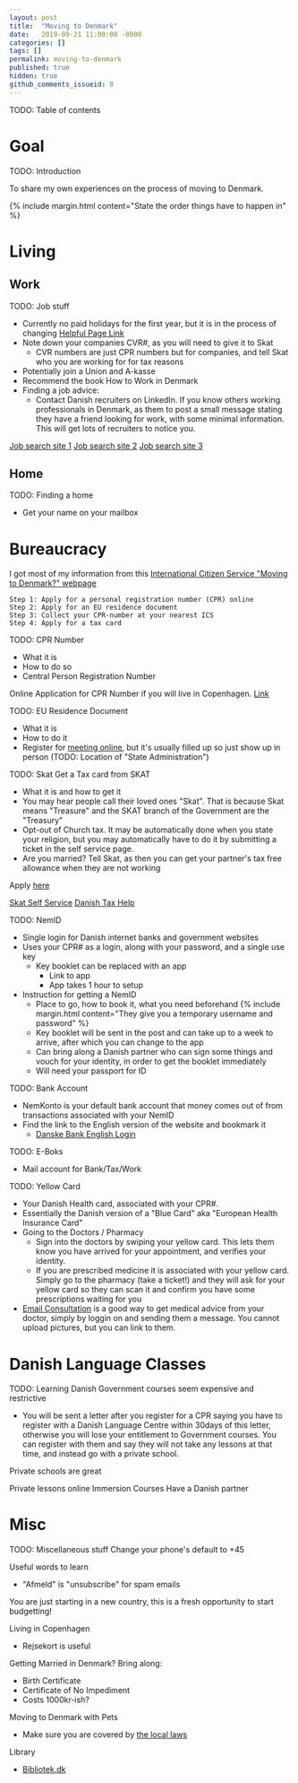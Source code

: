 ```yaml
---
layout: post
title:  "Moving to Denmark"
date:   2019-09-21 11:00:00 -0000
categories: []
tags: []
permalink: moving-to-denmark
published: true
hidden: true
github_comments_issueid: 8
---
```



TODO: Table of contents

# Goal

TODO: Introduction

To share my own experiences on the process of moving to Denmark. 


{% include margin.html content="State the order things have to happen in" %}


# Living

## Work
TODO: Job stuff

 - Currently no paid holidays for the first year, but it is in the process of changing [Helpful Page Link][New Danish Holiday Law]
 - Note down your companies CVR#, as you will need to give it to Skat
   - CVR numbers are just CPR numbers but for companies, and tell Skat who you are working for for tax reasons
 - Potentially join a Union and A-kasse
 - Recommend the book How to Work in Denmark
 - Finding a job advice:
   - Contact Danish recruiters on LinkedIn. If you know others working professionals in Denmark, as them to post a small message stating they have a friend looking for work, with some minimal information. This will get lots of recruiters to notice you.


[Job search site 1][Danish Job Search jobnet]
[Job search site 2][Danish Job Search jobsincopenhagen]
[Job search site 3][Danish Job Search workindenmark]



## Home
TODO: Finding a home

 - Get your name on your mailbox


# Bureaucracy


I got most of my information from this [International Citizen Service "Moving to Denmark?" webpage][International Citizen Service]


```
Step 1: Apply for a personal registration number (CPR) online
Step 2: Apply for an EU residence document
Step 3: Collect your CPR-number at your nearest ICS
Step 4: Apply for a tax card
```


TODO: CPR Number
 - What it is
 - How to do so
 - Central Person Registration Number

Online Application for CPR Number if you will live in Copenhagen. [Link][CPR Number Application Copenhagen]


TODO: EU Residence Document
 - What it is
 - How to do it
 - Register for [meeting online][State Admin Book Time], but it's usually filled up so just show up in person (TODO: Location of "State Administration")

[State Admin Book Time]: https://kk.reservertid.nu/Time/1057?pid=1113


TODO: Skat
Get a Tax card from SKAT
 - What it is and how to get it
 - You may hear people call their loved ones "Skat". That is because Skat means "Treasure" and the SKAT branch of the Government are the "Treasury"
 - Opt-out of Church tax. It may be automatically done when you state your religion, but you may automatically have to do it by submitting a ticket in the self service page.
 - Are you married? Tell Skat, as then you can get your partner's tax free allowance when they are not working


Apply [here][Skat Tax Card Application]

[Skat Self Service][Skat Self Service]
[Danish Tax Help][Tax Help]




TODO: NemID
 - Single login for Danish internet banks and government websites
 - Uses your CPR# as a login, along with your password, and a single use key
   - Key booklet can be replaced with an app
     - Link to app
     - App takes 1 hour to setup
 - Instruction for getting a NemID
   - Place to go, how to book it, what you need beforehand {% include margin.html content="They give you a temporary username and password" %}
   - Key booklet will be sent in the post and can take up to a week to arrive, after which you can change to the app
   - Can bring along a Danish partner who can sign some things and vouch for your identity, in order to get the booklet immediately 
   - Will need your passport for ID


TODO: Bank Account
 - NemKonto is your default bank account that money comes out of from transactions associated with your NemID
 - Find the link to the English version of the website and bookmark it
   - [Danske Bank English Login][Danske Bank English Login]

TODO: E-Boks
 - Mail account for Bank/Tax/Work

TODO: Yellow Card
 - Your Danish Health card, associated with your CPR#.
 - Essentially the Danish version of a "Blue Card" aka "European Health Insurance Card"
 - Going to the Doctors / Pharmacy
   - Sign into the doctors by swiping your yellow card. This lets them know you have arrived for your appointment, and verifies your identity.
   - If you are prescribed medicine it is associated with your yellow card. Simply go to the pharmacy (take a ticket!) and they will ask for your yellow card so they can scan it and confirm you have some prescriptions waiting for you
 - [Email Consultation][EmailKonsultation.dk] is a good way to get medical advice from your doctor, simply by loggin on and sending them a message. You cannot upload pictures, but you can link to them.

# Danish Language Classes

TODO: Learning Danish
Government courses seem expensive and restrictive
- You will be sent a letter after you register for a CPR saying you have to register with a Danish Language Centre within 30days of this letter, otherwise you will lose your entitlement to Government courses. You can register with them and say they will not take any lessons at that time, and instead go with a private school.

Private schools are great

Private lessons online
Immersion Courses
Have a Danish partner


# Misc

TODO: Miscellaneous stuff
Change your phone's default to +45

Useful words to learn
 - "Afmeld" is "unsubscribe" for spam emails

You are just starting in a new country, this is a fresh opportunity to start budgetting!

Living in Copenhagen
 - Rejsekort is useful



Getting Married in Denmark? Bring along:
 - Birth Certificate
 - Certificate of No Impediment
 - Costs 1000kr-ish?


Moving to Denmark with Pets
 - Make sure you are covered by [the local laws][Importing Pets to Denmark]

Library
 - [Bibliotek.dk][Bibliotek]



<!----------------------------->
<!---------- Links ------------>
<!----------------------------->

<!-- Bureaucracy -->
[CPR Number Application Copenhagen]: https://ihcph.kk.dk/indhold/more-3-months-2

[International Citizen Service]: http://icitizen.dk/

[Skat Tax Card Application]: https://skat.dk/skat.aspx?oid=2244407&vid=0
[Skat Self Service]: https://www.tastselv.skat.dk/
[Tax Help]: https://www.skat.dk/SKAT.aspx?oId=3099


[Danske Bank English Login]: https://danskebank.dk/en/personal/help?n-login=pbnetbank

[EmailKonsultation.dk]: https://emailkonsultation.dk/

<!-- Jobs -->
[Danish Job Search jobnet]: https://job.jobnet.dk/CV/frontpage
[Danish Job Search jobsincopenhagen]: http://www.jobsincopenhagen.com/
[Danish Job Search workindenmark]: https://www.workindenmark.dk/

[New Danish Holiday Law]: https://community.visma.com/t5/Vejledninger-i-Visma-Outsourcing/The-new-Danish-Holiday-Law-English-version/ta-p/133245


<!-- Misc -->
[Importing Pets to Denmark]: https://www.foedevarestyrelsen.dk/english/ImportExport/Travelling_with_pet_animals/Other_pets/Pages/default.aspx

[Bibliotek]: https://bibliotek.dk/







[ICS Job Help]: http://icitizen.dk/Workindenmark/Website/Find-a-job

[CVR Search Site]: https://datacvr.virk.dk




[Danish Tax Number]: https://skat.dk/skat.aspx?oid=2246935&ik_navn=transport


